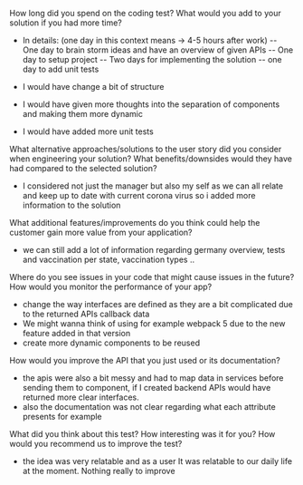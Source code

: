 How long did you spend on the coding test? What would you add to your solution if you had more time?

- In details: (one day in this context means -> 4-5 hours after work)
  -- One day to brain storm ideas and have an overview of given APIs
  -- One day to setup project
  -- Two days for implementing the solution
  -- one day to add unit tests

- I would have change a bit of structure
- I would have given more thoughts into the separation of components and making them more dynamic
- I would have added more unit tests

What alternative approaches/solutions to the user story did you consider when engineering your solution? What benefits/downsides would they have had compared to the selected solution?

- I considered not just the manager but also my self as we can all relate and keep up to date with current corona virus so i added more information to the solution

What additional features/improvements do you think could help the customer gain more value from your application?

- we can still add a lot of information regarding germany overview, tests and vaccination per state, vaccination types ..

Where do you see issues in your code that might cause issues in the future? How would you monitor the performance of your app?

- change the way interfaces are defined as they are a bit complicated due to the returned APIs callback data
- We might wanna think of using for example webpack 5 due to the new feature added in that version
- create more dynamic components to be reused

How would you improve the API that you just used or its documentation?

- the apis were also a bit messy and had to map data in services before sending them to component, if I created backend APIs would have returned more clear interfaces.
- also the documentation was not clear regarding what each attribute presents for example

What did you think about this test? How interesting was it for you? How would you recommend us to improve the test?

- the idea was very relatable and as a user It was relatable to our daily life at the moment. Nothing really to improve
